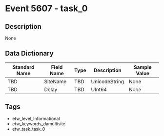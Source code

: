# Event 5607 - task_0

## Description
None

## Data Dictionary
|Standard Name|Field Name|Type|Description|Sample Value|
|---|---|---|---|---|
|TBD|SiteName|TBD|UnicodeString|None|None|
|TBD|Delay|TBD|UInt64|None|None|

## Tags
* etw_level_Informational
* etw_keywords_damultisite
* etw_task_task_0